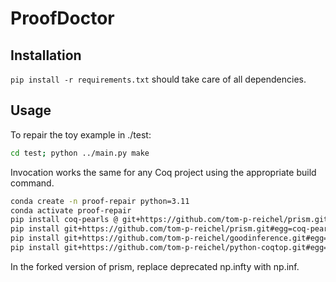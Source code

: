 # ProofDoctor

## Installation

`pip install -r requirements.txt` should take care of all dependencies.


## Usage

To repair the toy example in ./test:
```bash
cd test; python ../main.py make
```
Invocation works the same for any Coq project using the appropriate build command.

```bash
conda create -n proof-repair python=3.11
conda activate proof-repair
pip install coq-pearls @ git+https://github.com/tom-p-reichel/prism.git
pip install git+https://github.com/tom-p-reichel/prism.git#egg=coq-pearls
pip install git+https://github.com/tom-p-reichel/goodinference.git#egg=goodinference
pip install git+https://github.com/tom-p-reichel/python-coqtop.git#egg=coqtop
```

In the forked version of prism, replace deprecated np.infty with np.inf. 
